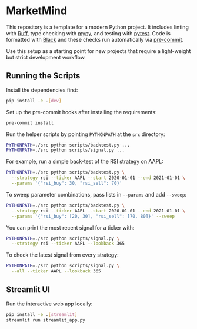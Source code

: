# MarketMind

This repository is a template for a modern Python project. It includes linting with [Ruff](https://docs.astral.sh/ruff/), type checking with [mypy](https://mypy-lang.org/), and testing with [pytest](https://docs.pytest.org/).
Code is formatted with [Black](https://black.readthedocs.io/) and these checks run automatically via [pre-commit](https://pre-commit.com/).

Use this setup as a starting point for new projects that require a light-weight but strict development workflow.

## Running the Scripts

Install the dependencies first:

```bash
pip install -e .[dev]
```

Set up the pre-commit hooks after installing the requirements:

```bash
pre-commit install
```

Run the helper scripts by pointing `PYTHONPATH` at the `src` directory:

```bash
PYTHONPATH=./src python scripts/backtest.py ...
PYTHONPATH=./src python scripts/signal.py ...
```

For example, run a simple back-test of the RSI strategy on AAPL:

```bash
PYTHONPATH=./src python scripts/backtest.py \
  --strategy rsi --ticker AAPL --start 2020-01-01 --end 2021-01-01 \
  --params '{"rsi_buy": 30, "rsi_sell": 70}'
```

To sweep parameter combinations, pass lists in `--params` and add `--sweep`:

```bash
PYTHONPATH=./src python scripts/backtest.py \
  --strategy rsi --ticker AAPL --start 2020-01-01 --end 2021-01-01 \
  --params '{"rsi_buy": [20, 30], "rsi_sell": [70, 80]}' --sweep
```

You can print the most recent signal for a ticker with:

```bash
PYTHONPATH=./src python scripts/signal.py \
  --strategy rsi --ticker AAPL --lookback 365
```
To check the latest signal from every strategy:
```bash
PYTHONPATH=./src python scripts/signal.py \
  --all --ticker AAPL --lookback 365
```

## Streamlit UI

Run the interactive web app locally:

```bash
pip install -e .[streamlit]
streamlit run streamlit_app.py
```
